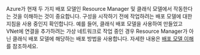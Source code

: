 Azure가 현재 두 가지 배포 모델인 Resource Manager 및 클래식 모델에서 작동한다는 것을 이해하는 것이 중요합니다. 구성을 시작하기 전에 작업하려는 배포 모델에 대한 지침을 사용 중인지 확인합니다. 예를 들어, 클래식 배포 모델을 사용하여 만들었고 VNet에 연결을 추가하려는 가상 네트워크로 작업 중인 경우 Resource Manager가 아닌 클래식 배포 모델에 해당하는 배포 방법을 사용합니다. 자세한 내용은 [배포 모델 이해](../articles/resource-manager-deployment-model.md)를 참조하세요.

